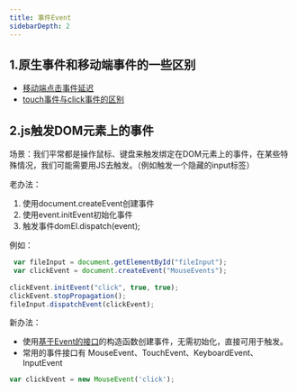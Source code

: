 ```yaml
---
title: 事件Event
sidebarDepth: 2
---
```


## 1.原生事件和移动端事件的一些区别

* [移动端点击事件延迟](https://blog.csdn.net/qappleh/article/details/80419204)
* [touch事件与click事件的区别](https://blog.csdn.net/lululove19870526/article/details/44345759)

## 2.js触发DOM元素上的事件
场景：我们平常都是操作鼠标、键盘来触发绑定在DOM元素上的事件，在某些特殊情况，我们可能需要用JS去触发。（例如触发一个隐藏的input标签）

老办法：

1. 使用document.createEvent创建事件
2. 使用event.initEvent初始化事件
3. 触发事件domEl.dispatch(event);

例如：
```javascript
 var fileInput = document.getElementById("fileInput");
 var clickEvent = document.createEvent("MouseEvents");
           
clickEvent.initEvent("click", true, true);
clickEvent.stopPropagation();
fileInput.dispatchEvent(clickEvent);
```

新办法：

* 使用[基于Event的接口](https://developer.mozilla.org/zh-CN/docs/Web/API/Event#%E5%9F%BA%E4%BA%8E_Event_%E7%9A%84%E6%8E%A5%E5%8F%A3)的构造函数创建事件，无需初始化，直接可用于触发。
* 常用的事件接口有 MouseEvent、TouchEvent、KeyboardEvent、InputEvent

```javascript
var clickEvent = new MouseEvent('click');
```
